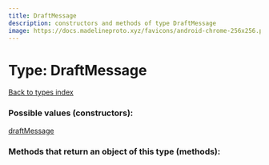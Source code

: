 ```yaml
---
title: DraftMessage
description: constructors and methods of type DraftMessage
image: https://docs.madelineproto.xyz/favicons/android-chrome-256x256.png
---
```

# Type: DraftMessage  
[Back to types index](index.md)



### Possible values (constructors):

[draftMessage](../constructors/draftMessage.md)  



### Methods that return an object of this type (methods):



